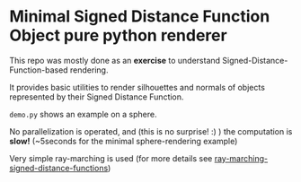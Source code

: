 # Minimal Signed Distance Function Object pure python renderer

This repo was mostly done as an **exercise** to understand Signed-Distance-Function-based rendering.

It provides basic utilities to render silhouettes and normals of objects represented by their Signed Distance Function.

`demo.py` shows an example on a sphere.

No parallelization is operated, and (this is no surprise! :) ) the computation is **slow!** (~5seconds for the minimal sphere-rendering example)

Very simple ray-marching is used (for more details see [ray-marching-signed-distance-functions](http://jamie-wong.com/2016/07/15/ray-marching-signed-distance-functions/))
